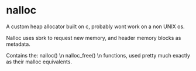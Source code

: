 # nalloc
A custom heap allocator built on c,
probably wont work on a non UNIX os.

Nalloc uses sbrk to request new memory,
and header memory blocks as metadata.

Contains the:
nalloc() \n
nalloc_free() \n
functions, used pretty much exactly as their malloc equivalents.
